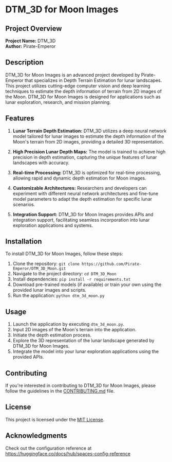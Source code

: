 # DTM_3D for Moon Images

## Project Overview

**Project Name:** DTM_3D  
**Author:** Pirate-Emperor

## Description

DTM_3D for Moon Images is an advanced project developed by Pirate-Emperor that specializes in Depth Terrain Estimation for lunar landscapes. This project utilizes cutting-edge computer vision and deep learning techniques to estimate the depth information of terrain from 2D images of the Moon. DTM_3D for Moon Images is designed for applications such as lunar exploration, research, and mission planning.

## Features

1. **Lunar Terrain Depth Estimation:** DTM_3D utilizes a deep neural network model tailored for lunar images to estimate the depth information of the Moon's terrain from 2D images, providing a detailed 3D representation.

2. **High Precision Lunar Depth Maps:** The model is trained to achieve high precision in depth estimation, capturing the unique features of lunar landscapes with accuracy.

3. **Real-time Processing:** DTM_3D is optimized for real-time processing, allowing rapid and dynamic depth estimation for Moon images.

4. **Customizable Architectures:** Researchers and developers can experiment with different neural network architectures and fine-tune model parameters to adapt the depth estimation for specific lunar scenarios.

5. **Integration Support:** DTM_3D for Moon Images provides APIs and integration support, facilitating seamless incorporation into lunar exploration applications and systems.

## Installation

To install DTM_3D for Moon Images, follow these steps:

1. Clone the repository: `git clone https://github.com/Pirate-Emperor/DTM_3D_Moon.git`
2. Navigate to the project directory: `cd DTM_3D_Moon`
3. Install dependencies: `pip install -r requirements.txt`
4. Download pre-trained models (if available) or train your own using the provided lunar images and scripts.
5. Run the application: `python dtm_3d_moon.py`

## Usage

1. Launch the application by executing `dtm_3d_moon.py`.
2. Input 2D images of the Moon's terrain into the application.
3. Initiate the depth estimation process.
4. Explore the 3D representation of the lunar landscape generated by DTM_3D for Moon Images.
5. Integrate the model into your lunar exploration applications using the provided APIs.

## Contributing

If you're interested in contributing to DTM_3D for Moon Images, please follow the guidelines in the [CONTRIBUTING.md](CONTRIBUTING.md) file.

## License

This project is licensed under the [MIT License](LICENSE).

## Acknowledgments

Check out the configuration reference at https://huggingface.co/docs/hub/spaces-config-reference

